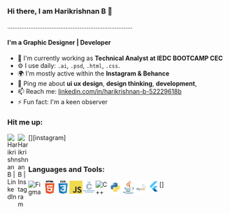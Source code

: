### Hi there, I am Harikrishnan B 👋

.......................................................................

#### I'm a Graphic Designer | Developer 

- 🏢 I'm currently working as **Technical Analyst at IEDC BOOTCAMP CEC**
- ⚙️ I use daily: `.ai`, `.psd`, `.html`, `.css`.
- 🌍 I'm mostly active within the **Instagram & Behance**
- 💬 Ping me about **ui ux design**, **design thinking**, **development**,
- 📫 Reach me: [linkedin.com/in/harikrishnan-b-52229618b](https://www.linkedin.com/in/harikrishnan-b-52229618b/)
- ⚡️ Fun fact: I'm a keen observer 
### Hit me up:
[<img align="left" alt=" HarikrishnanB | LinkedIn" width="24px" src="https://cdn.jsdelivr.net/npm/simple-icons@v3/icons/linkedin.svg" />][linkedin]
[<img align="left" alt="HarikrishnanB | Instagram" width="24px" src="https://cdn.jsdelivr.net/npm/simple-icons@v3/icons/instagram.svg" />][instagram]

<br />

### Languages and Tools:
<img align="left" alt="Figma" width="34px"  src="figma.png" />
<img align="left" alt="HTML5" width="30px" src="https://raw.githubusercontent.com/github/explore/80688e429a7d4ef2fca1e82350fe8e3517d3494d/topics/html/html.png" />
<img align="left" alt="CSS3" width="30px" src="https://raw.githubusercontent.com/github/explore/80688e429a7d4ef2fca1e82350fe8e3517d3494d/topics/css/css.png" />
<img align="left" alt="JavaScript" width="30px" src="https://raw.githubusercontent.com/github/explore/80688e429a7d4ef2fca1e82350fe8e3517d3494d/topics/javascript/javascript.png" />
<img align="left" alt="C" width="30px" src="https://raw.githubusercontent.com/github/explore/80688e429a7d4ef2fca1e82350fe8e3517d3494d/topics/c/c.png" />
<img align="left" alt="C++" width="30px" src="https://encrypted-tbn0.gstatic.com/images?q=tbn%3AANd9GcQ5Nv0XNyegzB0AvP-uFh4_A76FVuPg8t2g5g&usqp=CAU" />
<img align="left" alt="Python" width="30px" src="https://raw.githubusercontent.com/github/explore/80688e429a7d4ef2fca1e82350fe8e3517d3494d/topics/python/python.png" />
<img align="left" alt="Java" width="30px" src="https://raw.githubusercontent.com/github/explore/80688e429a7d4ef2fca1e82350fe8e3517d3494d/topics/java/java.png" />
<img align="left" alt="MySQL" width="30px" src="https://raw.githubusercontent.com/github/explore/80688e429a7d4ef2fca1e82350fe8e3517d3494d/topics/mysql/mysql.png" />


[<img align="left" alt="  Flutter" width="26px" src="https://raw.githubusercontent.com/github/explore/80688e429a7d4ef2fca1e82350fe8e3517d3494d/topics/flutter/flutter.png" />]


[linkedin]:https://www.linkedin.com/in/harikrishnan-b-52229618b/

